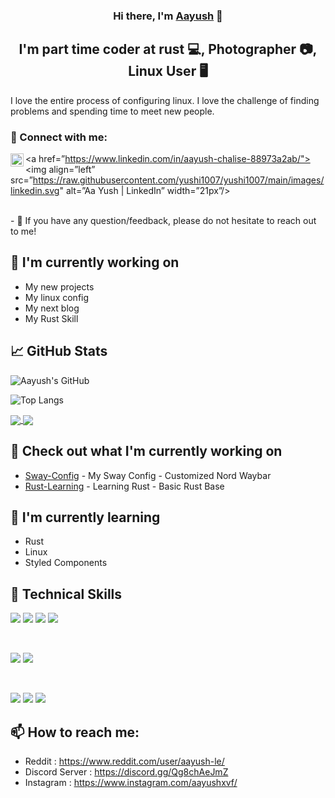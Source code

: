 <h3 align="center">
Hi there, I'm <a href="https://www.reddit.com/user/aayush-le/">Aayush</a> 👋
</h3>

<h2 align="center">
I'm part time coder at rust 💻, Photographer 📷, Linux User 🖥️
</h2> 

I love the entire process of configuring linux. I love the challenge of finding problems and spending time to meet new people.


### 🤝 Connect with me:

<a href="https://instagram.com/aayushxvf"><img align="left" src="https://raw.githubusercontent.com/yushi1007/yushi1007/main/images/instagram.svg" alt="Aa yush | Instagram" width="21px"/></a>
<a href=”https://www.linkedin.com/in/aayush-chalise-88973a2ab/"><img align=”left” src=”https://raw.githubusercontent.com/yushi1007/yushi1007/main/images/linkedin.svg" alt=”Aa Yush | LinkedIn” width=”21px”/></a>


</br>
- 💬 If you have any question/feedback, please do not hesitate to reach out to me!

## 🔭 I'm currently working on

- My new projects
- My linux config
- My next blog
- My Rust Skill
## 📈 GitHub Stats 

![Aayush's GitHub](https://github-readme-stats.vercel.app/api?username=aayushx402&show_icons=true&bg_color=00000000)


![Top Langs](https://github-readme-stats.vercel.app/api/top-langs/?username=aayushx402&layout=compact&bg_color=00000000)

<a href="https://github.com/aayushx402/github-readme-stats">
  <img align="center" src="https://github-readme-stats.vercel.app/api/pin/?username=aayushx402&repo=sway&bg_color=00000000" />
</a>

<a href="https://github.com/aayushx402/github-readme-stats">
  <img align="center" src="https://github-readme-stats.vercel.app/api/pin/?username=aayushx402&repo=Rust-practice&bg_color=00000000" />
</a>

## 👷 Check out what I'm currently working on
- <a href="https://github.com/aayushx402/sway">Sway-Config</a> - My Sway Config - Customized Nord Waybar
- <a href="https://github.com/aayushx402/Rust-practice">Rust-Learning</a> - Learning Rust - Basic Rust Base


## 🌱 I'm currently learning

- Rust
- Linux
- Styled Components  

## 💼 Technical Skills

![](https://img.shields.io/badge/Code-Python-informational?style=flat&logo=react&color=61DAFB)
![](https://img.shields.io/badge/Code-Rust-informational?style=flat&logo=rust&color=red)
![](https://img.shields.io/badge/Code-JavaScript-informational?style=flat&logo=JavaScript&color=F7DF1E)
![](https://img.shields.io/badge/Code-HTML5-informational?style=flat&logo=HTML5&color=E34F26)

</br>

![](https://img.shields.io/badge/Style-Bootstrap-informational?style=flat&logo=Bootstrap&color=7952B3)
![](https://img.shields.io/badge/Style-CSS3-informational?style=flat&logo=CSS3&color=1572B6)


</br>

![](https://img.shields.io/badge/Tools-Figma-informational?style=flat&logo=Figma&color=F24E1E)
![](https://img.shields.io/badge/Tools-Git-informational?style=flat&logo=Git&color=F05032)
![](https://img.shields.io/badge/Tools-GitHub-informational?style=flat&logo=GitHub&color=181717)


## 📫 How to reach me:

- Reddit : https://www.reddit.com/user/aayush-le/
- Discord Server : https://discord.gg/Qg8chAeJmZ
- Instagram : https://www.instagram.com/aayushxvf/


<!---
aayushx402/aayushx402 is a ✨ special ✨ repository because its `README.md` (this file) appears on your GitHub profile.
You can click the Preview link to take a look at your changes.
--->
